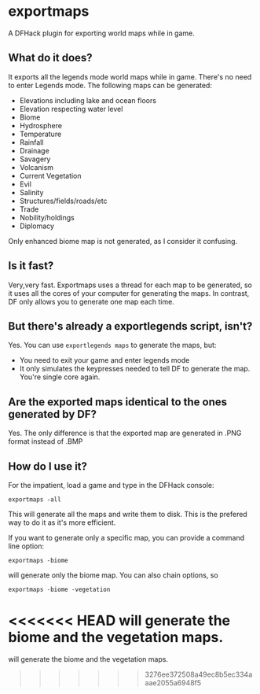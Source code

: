 # **exportmaps**
A DFHack plugin for exporting world maps while in game.

## What do it does?
It exports all the legends mode world maps while in game. There's no need to enter Legends mode.
The following maps can be generated:
* Elevations including lake and ocean floors
* Elevation respecting water level
* Biome
* Hydrosphere
* Temperature
* Rainfall
* Drainage
* Savagery
* Volcanism
* Current Vegetation
* Evil
* Salinity
* Structures/fields/roads/etc
* Trade
* Nobility/holdings
* Diplomacy

Only enhanced biome map is not generated, as I consider it confusing.

## Is it fast?
Very,very fast. Exportmaps uses a thread for each map to be generated, so it uses all the cores of your computer for generating the maps.
In contrast, DF only allows you to generate one map each time.

## But there's already a exportlegends script, isn't?
Yes. You can use `exportlegends maps` to generate the maps, but:

* You need to exit your game and enter legends mode
* It only simulates the keypresses needed to tell DF to generate the map. You're single core again.

## Are the exported maps identical to the ones generated by DF?
Yes. The only difference is that the exported map are generated in .PNG format instead of .BMP

## How do I use it?
For the impatient, load a game and type in the DFHack console:

`exportmaps -all`

This will generate all the maps and write them to disk. This is the prefered way to do it as it's more efficient.

If you want to generate only a specific map, you can provide a command line option:

`exportmaps -biome`


will generate only the biome map. You can also chain options, so

`exportmaps -biome -vegetation`

<<<<<<< HEAD
will generate the biome and the vegetation maps.
=======
will generate the biome and the vegetation maps.
>>>>>>> 3276ee372508a49ec8b5ec334aaae2055a6948f5
